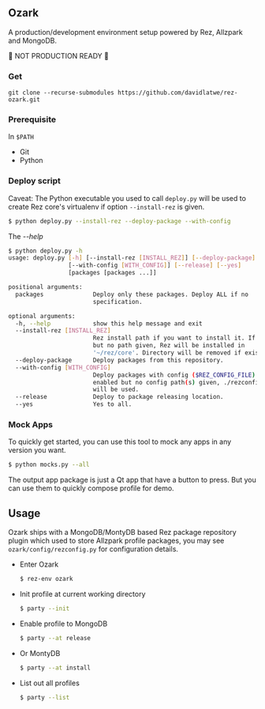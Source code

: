 
## Ozark

A production/development environment setup powered by Rez, Allzpark and MongoDB.

🚧 NOT PRODUCTION READY 🚧 


### Get

```
git clone --recurse-submodules https://github.com/davidlatwe/rez-ozark.git
```

### Prerequisite

In `$PATH`
* Git
* Python

### Deploy script

Caveat: The Python executable you used to call `deploy.py` will be used to create Rez core's virtualenv if option `--install-rez` is given.

```bash
$ python deploy.py --install-rez --deploy-package --with-config
```

The *--help*
```bash
$ python deploy.py -h
usage: deploy.py [-h] [--install-rez [INSTALL_REZ]] [--deploy-package]
                 [--with-config [WITH_CONFIG]] [--release] [--yes]
                 [packages [packages ...]]

positional arguments:
  packages              Deploy only these packages. Deploy ALL if no
                        specification.

optional arguments:
  -h, --help            show this help message and exit
  --install-rez [INSTALL_REZ]
                        Rez install path if you want to install it. If enabled
                        but no path given, Rez will be installed in
                        '~/rez/core'. Directory will be removed if exists.
  --deploy-package      Deploy packages from this repository.
  --with-config [WITH_CONFIG]
                        Deploy packages with config ($REZ_CONFIG_FILE). If
                        enabled but no config path(s) given, ./rezconfig.py
                        will be used.
  --release             Deploy to package releasing location.
  --yes                 Yes to all.


```

### Mock Apps

To quickly get started, you can use this tool to mock any apps in any version you want.

```bash
$ python mocks.py --all
```

The output app package is just a Qt app that have a button to press. But you can use them to quickly compose profile for demo.


## Usage

Ozark ships with a MongoDB/MontyDB based Rez package repository plugin which used to store Allzpark profile packages, you may see `ozark/config/rezconfig.py` for configuration details.

* Enter Ozark

    ```bash
    $ rez-env ozark
    ```

* Init profile at current working directory

    ```bash
    $ party --init
    ```

* Enable profile to MongoDB

    ```bash
    $ party --at release
    ```
    
* Or MontyDB
    
    ```bash
    $ party --at install
    ```

* List out all profiles

    ```bash
    $ party --list
    ```
